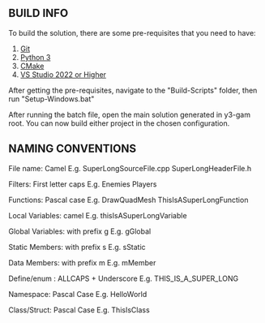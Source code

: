 BUILD INFO
---------------------
To build the solution, there are some pre-requisites that you need to have:
1) [Git](https://git-scm.com/downloads)
2) [Python 3](https://www.python.org/downloads/)
3) [CMake](https://cmake.org/download/)
4) [VS Studio 2022 or Higher](https://visualstudio.microsoft.com/vs/)

After getting the pre-requisites, navigate to the "Build-Scripts" folder,
then run "Setup-Windows.bat"

After running the batch file, open the main solution generated in y3-gam root.
You can now build either project in the chosen configuration.

NAMING CONVENTIONS
---------------------

File name: Camel
E.g. SuperLongSourceFile.cpp SuperLongHeaderFile.h 

Filters: First letter caps
E.g. Enemies Players

Functions: Pascal case
E.g. DrawQuadMesh ThisIsASuperLongFunction

Local Variables: camel 
E.g. thisIsASuperLongVariable 

Global Variables: with prefix g
E.g. gGlobal

Static Members: with prefix s
E.g. sStatic

Data Members: with prefix m
E.g. mMember

Define/enum : ALLCAPS + Underscore
E.g. THIS_IS_A_SUPER_LONG

Namespace: Pascal Case 
E.g. HelloWorld 

Class/Struct: Pascal Case
E.g. ThisIsClass